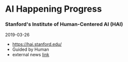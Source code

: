 # AI Happening Progress

### Stanford's Institute of Human-Centered AI (HAI)
2019-03-26
- https://hai.stanford.edu/
- Guided by Human
- external news [link](https://thegradient.pub/stanfords-human-centered-ai/)
